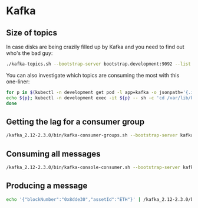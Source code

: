 # Kafka

## Size of topics

In case disks are being crazily filled up by Kafka and you need to find out who's the bad guy:

```sh
./kafka-topics.sh --bootstrap-server bootstrap.development:9092 --list | while read topic; do echo $(./kafka-log-dirs.sh --bootstrap-server bootstrap.development:9092 --topic-list "${topic}" --describe | grep '^{'   | jq '[ ..|.size? | numbers ] | add') ${topic}; done | sort -n | tac
```

You can also investigate which topics are consuming the most with this one-liner:

```sh
for p in $(kubectl -n development get pod -l app=kafka -o jsonpath='{.items[*].metadata.name}'); do
echo ${p}; kubectl -n development exec -it ${p} -- sh -c 'cd /var/lib/kafka/data/topics; ls -1 -d */ | while read t; do du -csh ${t}/*.log | tail -1 | sed "s@total@${t}@"; done | sort -h';
done
```

## Getting the lag for a consumer group

```sh
/kafka_2.12-2.3.0/bin/kafka-consumer-groups.sh --bootstrap-server kafka-operator-kafka-bootstrap.kafka:9092 --describe --group process_block_request_group
```

## Consuming all messages

```sh
/kafka_2.12-2.3.0/bin/kafka-console-consumer.sh --bootstrap-server kafka-operator-kafka-bootstrap.kafka:9092 --topic DepositNotification-FIXME --from-beginning
```

## Producing a message

```sh
echo '{"blockNumber":"0x8dde30","assetId":"ETH"}' | /kafka_2.12-2.3.0/bin/kafka-console-producer.sh --broker-list kafka-operator-kafka-bootstrap.kafka:9092 --topic ProcessBlockRequest > /dev/null
```

